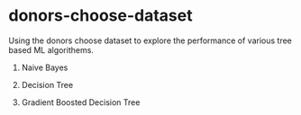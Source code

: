 # donors-choose-dataset
Using the donors choose dataset to explore the performance of various tree based ML algorithems. 
1. Naive Bayes

2. Decision Tree

3. Gradient Boosted Decision Tree
